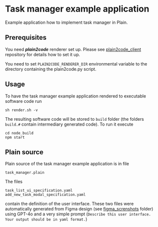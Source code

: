 # Task manager example application

Example application how to implement task manager in Plain.

## Prerequisites

You need ***plain2code*** renderer set up. Please see [plain2code_client](https://github.com/Codeplain-ai/plain2code_client) repository for details how to set it up.

You need to set `PLAIN2CODE_RENDERER_DIR` environmental variable to the directory containing the plain2code.py script.

## Usage

To have the task manager example application rendered to executable software code run

`sh render.sh -v`

The resulting software code will be stored to `build` folder (the folders `build.#` contain intermediary generated code). To run it execute

```
cd node_build
npm start
```

## Plain source

Plain source of the task manager example application is in file

`task_manager.plain`

The files

```
task_list_ui_specification.yaml
add_new_task_modal_specification.yaml
```

contain the definition of the user interface. These two files were automatically generated from Figma design (see [figma_screnshots](figma_screenshots) folder) using GPT-4o and a very simple prompt (`Describe this user interface. Your output should be in yaml format.`)
